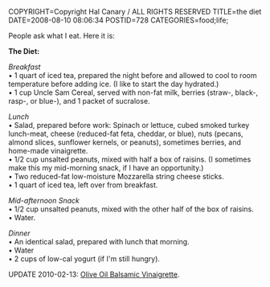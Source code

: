 COPYRIGHT=Copyright Hal Canary / ALL RIGHTS RESERVED
TITLE=the diet
DATE=2008-08-10 08:06:34
POSTID=728
CATEGORIES=food;life;

People ask what I eat. Here it is:

**The Diet:**

_Breakfast_  
• 1 quart of iced tea, prepared the night before and allowed to cool to room temperature before adding ice. (I like to start the day hydrated.)  
• 1 cup Uncle Sam Cereal, served with non-fat milk, berries (straw-, black-, rasp-, or blue-), and 1 packet of sucralose.

_Lunch_  
• Salad, prepared before work: Spinach or lettuce, cubed smoked turkey lunch-meat, cheese (reduced-fat feta, cheddar, or blue), nuts (pecans, almond slices, sunflower kernels, or peanuts), sometimes berries, and home-made vinaigrette.  
• 1/2 cup unsalted peanuts, mixed with half a box of raisins. (I sometimes make this my mid-morning snack, if I have an opportunity.)  
• Two reduced-fat low-moisture Mozzarella string cheese sticks.  
• 1 quart of iced tea, left over from breakfast.

_Mid-afternoon Snack_  
• 1/2 cup unsalted peanuts, mixed with the other half of the box of raisins.  
• Water.

_Dinner_  
• An identical salad, prepared with lunch that morning.  
• Water  
• 2 cups of low-cal yogurt (if I'm still hungry).

UPDATE 2010-02-13: [Olive Oil Balsamic Vinaigrette](/vv/2010/02/13/907/).

